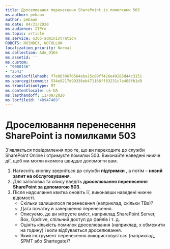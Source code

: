 ```yaml
---
title: Дроселювання перенесення SharePoint із помилками 503
ms.author: pebaum
author: pebaum
ms.date: 04/21/2020
ms.audience: ITPro
ms.topic: article
ms.service: o365-administration
ROBOTS: NOINDEX, NOFOLLOW
localization_priority: Normal
ms.collection: Adm_O365
ms.assetid: ''
ms.custom:
- "9000136"
- "2541"
ms.openlocfilehash: f7e0030670564eba15c89f7426e49283d44c3151
ms.sourcegitcommit: 534e9217d99336eb471166ff83231c7e408fb1d9
ms.translationtype: MT
ms.contentlocale: uk-UA
ms.lasthandoff: 11/09/2020
ms.locfileid: "48947469"
---
```

# <a name="sharepoint-migration-throttling-with-503-errors"></a>Дроселювання перенесення SharePoint із помилками 503

З'являється повідомлення про те, що ви переходите до служби SharePoint Online і отримуєте помилки 503. Виконайте наведені нижче дії, щоб ми могли якомога швидше допомогти вам.

1. Натисніть кнопку зверніться до служби **підтримки** , а потім – **новий запит на обслуговування**.
2. Для заголовка та опису введіть **дроселювання перенесення SharePoint за допомогою 503**.
3. Після надсилання квитка оновіть її, виконавши наведені нижче відомості.
    - Скільки залишилося перенесення (наприклад, скільки TBs)?
    - Дата початку й завершення перенесення.
    - Описуємо, де ви мігруєте вміст, наприклад SharePoint Server, Box, Gpdrive, спільний доступ до файлів і т. д.
    - Оцініть кількість помилок дроселювання (наприклад, x обмежити на годину) і коли відбувається дроселювання.
    - Який інструмент перенесення використовується (наприклад, SPMT або Shartegate)?
